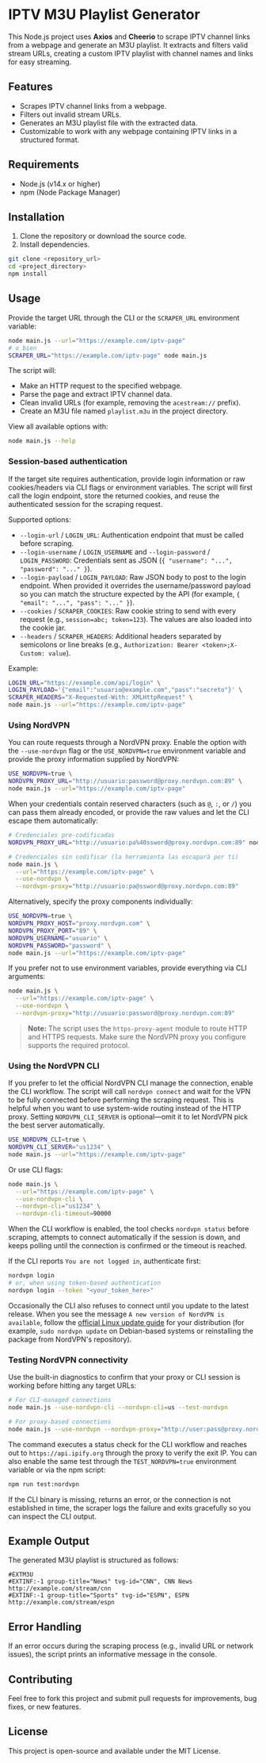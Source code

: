# IPTV M3U Playlist Generator

This Node.js project uses **Axios** and **Cheerio** to scrape IPTV channel links from a webpage and generate an M3U playlist. It extracts and filters valid stream URLs, creating a custom IPTV playlist with channel names and links for easy streaming.

## Features

- Scrapes IPTV channel links from a webpage.
- Filters out invalid stream URLs.
- Generates an M3U playlist file with the extracted data.
- Customizable to work with any webpage containing IPTV links in a structured format.

## Requirements

- Node.js (v14.x or higher)
- npm (Node Package Manager)

## Installation

1. Clone the repository or download the source code.
2. Install dependencies.

```bash
git clone <repository_url>
cd <project_directory>
npm install
```

## Usage

Provide the target URL through the CLI or the `SCRAPER_URL` environment variable:

```bash
node main.js --url="https://example.com/iptv-page"
# o bien
SCRAPER_URL="https://example.com/iptv-page" node main.js
```

The script will:

- Make an HTTP request to the specified webpage.
- Parse the page and extract IPTV channel data.
- Clean invalid URLs (for example, removing the `acestream://` prefix).
- Create an M3U file named `playlist.m3u` in the project directory.

View all available options with:

```bash
node main.js --help
```

### Session-based authentication

If the target site requires authentication, provide login information or raw cookies/headers via CLI flags or environment variables. The script will first call the login endpoint, store the returned cookies, and reuse the authenticated session for the scraping request.

Supported options:

- `--login-url` / `LOGIN_URL`: Authentication endpoint that must be called before scraping.
- `--login-username` / `LOGIN_USERNAME` and `--login-password` / `LOGIN_PASSWORD`: Credentials sent as JSON (`{ "username": "...", "password": "..." }`).
- `--login-payload` / `LOGIN_PAYLOAD`: Raw JSON body to post to the login endpoint. When provided it overrides the username/password payload so you can match the structure expected by the API (for example, `{ "email": "...", "pass": "..." }`).
- `--cookies` / `SCRAPER_COOKIES`: Raw cookie string to send with every request (e.g., `session=abc; token=123`). The values are also loaded into the cookie jar.
- `--headers` / `SCRAPER_HEADERS`: Additional headers separated by semicolons or line breaks (e.g., `Authorization: Bearer <token>;X-Custom: value`).

Example:

```bash
LOGIN_URL="https://example.com/api/login" \
LOGIN_PAYLOAD='{"email":"usuario@example.com","pass":"secreto"}' \
SCRAPER_HEADERS="X-Requested-With: XMLHttpRequest" \
node main.js --url="https://example.com/iptv-page"
```

### Using NordVPN

You can route requests through a NordVPN proxy. Enable the option with the `--use-nordvpn` flag or the `USE_NORDVPN=true` environment variable and provide the proxy information supplied by NordVPN:

```bash
USE_NORDVPN=true \
NORDVPN_PROXY_URL="http://usuario:password@proxy.nordvpn.com:89" \
node main.js --url="https://example.com/iptv-page"
```

When your credentials contain reserved characters (such as `@`, `:`, or `/`) you can pass them already encoded, or provide the raw values and let the CLI escape them automatically:

```bash
# Credenciales pre-codificadas
NORDVPN_PROXY_URL="http://usuario:pa%40ssword@proxy.nordvpn.com:89" node main.js --use-nordvpn --url="https://example.com/iptv-page"

# Credenciales sin codificar (la herramienta las escapará por ti)
node main.js \
  --url="https://example.com/iptv-page" \
  --use-nordvpn \
  --nordvpn-proxy="http://usuario:pa@ssword@proxy.nordvpn.com:89"
```

Alternatively, specify the proxy components individually:

```bash
USE_NORDVPN=true \
NORDVPN_PROXY_HOST="proxy.nordvpn.com" \
NORDVPN_PROXY_PORT="89" \
NORDVPN_USERNAME="usuario" \
NORDVPN_PASSWORD="password" \
node main.js --url="https://example.com/iptv-page"
```

If you prefer not to use environment variables, provide everything via CLI arguments:

```bash
node main.js \
  --url="https://example.com/iptv-page" \
  --use-nordvpn \
  --nordvpn-proxy="http://usuario:password@proxy.nordvpn.com:89"
```

> **Note:** The script uses the `https-proxy-agent` module to route HTTP and HTTPS requests. Make sure the NordVPN proxy you configure supports the required protocol.

### Using the NordVPN CLI

If you prefer to let the official NordVPN CLI manage the connection, enable the CLI workflow. The script will call `nordvpn connect` and wait for the VPN to be fully connected before performing the scraping request. This is helpful when you want to use system-wide routing instead of the HTTP proxy. Setting `NORDVPN_CLI_SERVER` is optional—omit it to let NordVPN pick the best server automatically.

```bash
USE_NORDVPN_CLI=true \
NORDVPN_CLI_SERVER="us1234" \
node main.js --url="https://example.com/iptv-page"
```

Or use CLI flags:

```bash
node main.js \
  --url="https://example.com/iptv-page" \
  --use-nordvpn-cli \
  --nordvpn-cli="us1234" \
  --nordvpn-cli-timeout=90000
```

When the CLI workflow is enabled, the tool checks `nordvpn status` before scraping, attempts to connect automatically if the
session is down, and keeps polling until the connection is confirmed or the timeout is reached.

If the CLI reports `You are not logged in`, authenticate first:

```bash
nordvpn login
# or, when using token-based authentication
nordvpn login --token "<your_token_here>"
```

Occasionally the CLI also refuses to connect until you update to the latest release. When you see the message `A new version of NordVPN is available`, follow the [official Linux update guide](https://support.nordvpn.com/) for your distribution (for example, `sudo nordvpn update` on Debian-based systems or reinstalling the package from NordVPN's repository).

### Testing NordVPN connectivity

Use the built-in diagnostics to confirm that your proxy or CLI session is working before hitting any target URLs:

```bash
# For CLI-managed connections
node main.js --use-nordvpn-cli --nordvpn-cli=us --test-nordvpn

# For proxy-based connections
node main.js --use-nordvpn --nordvpn-proxy="http://user:pass@proxy.nordvpn.com:89" --test-nordvpn
```

The command executes a status check for the CLI workflow and reaches out to `https://api.ipify.org` through the proxy to verify
the exit IP. You can also enable the same test through the `TEST_NORDVPN=true` environment variable or via the npm script:

```bash
npm run test:nordvpn
```
If the CLI binary is missing, returns an error, or the connection is not established in time, the scraper logs the failure and exits gracefully so you can inspect the CLI output.

## Example Output

The generated M3U playlist is structured as follows:

```
#EXTM3U
#EXTINF:-1 group-title="News" tvg-id="CNN", CNN News
http://example.com/stream/cnn
#EXTINF:-1 group-title="Sports" tvg-id="ESPN", ESPN
http://example.com/stream/espn
```

## Error Handling

If an error occurs during the scraping process (e.g., invalid URL or network issues), the script prints an informative message in the console.

## Contributing

Feel free to fork this project and submit pull requests for improvements, bug fixes, or new features.

## License

This project is open-source and available under the MIT License.
